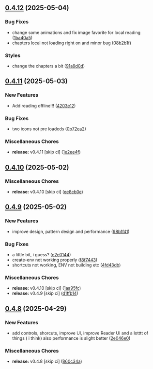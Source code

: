 ## [0.4.12](https://github.com/manga-you-know/desktop/compare/v0.4.11...v0.4.12) (2025-05-04)


### Bug Fixes

* change some animations and fix image favorite for local reading ([1ba40a5](https://github.com/manga-you-know/desktop/commit/1ba40a5bf9a3d16dcc25dec356b6799ce88b8e09))
* chapters local not loading right on and minor bug ([08b2b1f](https://github.com/manga-you-know/desktop/commit/08b2b1fda174f9a0c1a6aa5d607967eb8ddd3975))


### Styles

* change the chapters a bit ([91a9d0d](https://github.com/manga-you-know/desktop/commit/91a9d0dc59faf8e4d95ce8bf8fa4010cb9f05ccf))

## [0.4.11](https://github.com/manga-you-know/desktop/compare/v0.4.10...v0.4.11) (2025-05-03)


### New Features

* Add reading offline!!! ([4203e12](https://github.com/manga-you-know/desktop/commit/4203e12b806240555dea638bf5865790650392be))


### Bug Fixes

* two icons not pre loadeds ([0b72ea2](https://github.com/manga-you-know/desktop/commit/0b72ea2d9af7b98fbaaeabadedd6fdd9df034e61))


### Miscellaneous Chores

* **release:** v0.4.11 [skip ci] ([1e2ee4f](https://github.com/manga-you-know/desktop/commit/1e2ee4f69797e9651cf1fd2387680d13d94352e6))

## [0.4.10](https://github.com/manga-you-know/desktop/compare/v0.4.9...v0.4.10) (2025-05-02)


### Miscellaneous Chores

* **release:** v0.4.10 [skip ci] ([ee8cb0e](https://github.com/manga-you-know/desktop/commit/ee8cb0e4cf8e9b783922759456f71333a9532105))

## [0.4.9](https://github.com/manga-you-know/desktop/compare/v0.4.8...v0.4.9) (2025-05-02)


### New Features

* improve design, pattern design and performance ([98b1f41](https://github.com/manga-you-know/desktop/commit/98b1f41001ec43c3d699e6e33f986ee17851e7b7))


### Bug Fixes

* a little bit, i guess? ([e2e0144](https://github.com/manga-you-know/desktop/commit/e2e014412cea7b2a7df16068770311f309a13d04))
* create-env not working properly ([f8f7443](https://github.com/manga-you-know/desktop/commit/f8f744314957804f40af8b978b6d67c431cb555d))
* shortcuts not working, ENV not building etc ([4fd43db](https://github.com/manga-you-know/desktop/commit/4fd43db55d9ba18e2e23ee74a2cc8eb2fe2736b5))


### Miscellaneous Chores

* **release:** v0.4.10 [skip ci] ([1aa95fc](https://github.com/manga-you-know/desktop/commit/1aa95fc75e8c047c461c8c258b476e6afd6796ea))
* **release:** v0.4.9 [skip ci] ([d1ffb14](https://github.com/manga-you-know/desktop/commit/d1ffb142f093c6248d9bd95efadf9aea7bb47641))

## [0.4.8](https://github.com/manga-you-know/desktop/compare/v0.4.7...v0.4.8) (2025-04-29)


### New Features

* add controls, shorcuts, improve UI, improve Reader UI and a lotttt of things ( i think) also performance is slight better ([2e046e0](https://github.com/manga-you-know/desktop/commit/2e046e0f0e3deb52c6bf13e83122ee1fbfb54244))


### Miscellaneous Chores

* **release:** v0.4.8 [skip ci] ([860c34a](https://github.com/manga-you-know/desktop/commit/860c34a7767ceca872ea080d40819250ee697b87))

